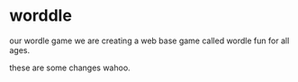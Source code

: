 # worddle
our wordle game we are creating a web base game called wordle 
fun for all ages.

these are some changes wahoo.